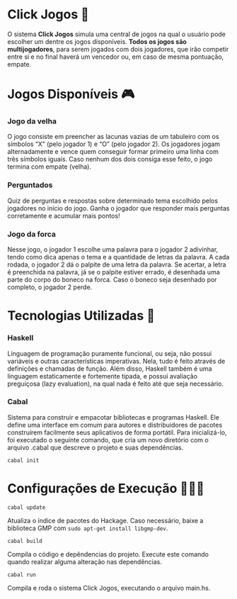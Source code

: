 # Click Jogos 🎲
O sistema **Click Jogos** simula uma central de jogos na qual o usuário pode escolher um dentre os jogos disponíveis. **Todos os jogos são multijogadores**, para serem jogados com dois jogadores, que irão competir entre si e no final haverá um vencedor ou, em caso de mesma pontuação, empate.

# Jogos Disponíveis 🎮

### Jogo da velha
O jogo consiste em preencher as lacunas vazias de um tabuleiro com os símbolos “X” (pelo jogador 1) e “O” (pelo jogador 2). Os jogadores jogam alternadamente e vence quem conseguir formar primeiro uma linha com três símbolos iguais. Caso nenhum dos dois consiga esse feito, o jogo termina com empate (velha).

### Perguntados
Quiz de perguntas e respostas sobre determinado tema escolhido pelos jogadores no início do jogo. Ganha o jogador que responder mais perguntas corretamente e acumular mais pontos!

### Jogo da forca
Nesse jogo, o jogador 1 escolhe uma palavra para o jogador 2 adivinhar, tendo como dica apenas o tema e a quantidade de letras da palavra. A cada rodada, o jogador 2 dá o palpite de uma letra da palavra. Se acertar, a letra é preenchida na palavra, já se o palpite estiver errado, é desenhada uma parte do corpo do boneco na forca. Caso o boneco seja desenhado por completo, o jogador 2 perde.

# Tecnologias Utilizadas 🤖

### Haskell
Linguagem de programação puramente funcional, ou seja, não possui variáveis e outras características imperativas. Nela, tudo é feito através de definições e chamadas de função. Além disso, Haskell também é uma linguagem estaticamente e fortemente tipada, e possui avaliação preguiçosa (lazy evaluation), na qual nada é feito até que seja necessário.

### Cabal
Sistema para construir e empacotar bibliotecas e programas Haskell. Ele define uma interface em comum para autores e distribuidores de pacotes construírem facilmente seus aplicativos de forma portátil. Para inicializá-lo, foi executado o seguinte comando, que cria um novo diretório com o arquivo .cabal que descreve o projeto e suas dependências.
```
cabal init
```

# Configurações de Execução 👩🏿‍💻

```
cabal update
```
Atualiza o índice de pacotes do Hackage. Caso necessário, baixe a biblioteca GMP com `sudo apt-get install libgmp-dev`.

```
cabal build
```
Compila o código e depêndencias do projeto. Execute este comando quando realizar alguma alteração nas dependências.

```
cabal run
```
Compila e roda o sistema Click Jogos, executando o arquivo main.hs.
